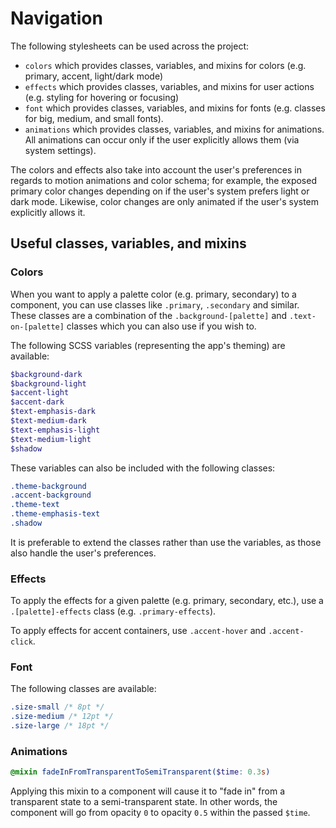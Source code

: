 # Navigation

The following stylesheets can be used across the project:
- ``colors`` which provides classes, variables, and mixins for colors (e.g. primary, accent, light/dark mode)
- ``effects`` which provides classes, variables, and mixins for user actions (e.g. styling for hovering or focusing)
- ``font`` which provides classes, variables, and mixins for fonts (e.g. classes for big, medium, and small fonts).
- ``animations`` which provides classes, variables, and mixins for animations. All animations can occur only if the user explicitly allows them (via system settings).

The colors and effects also take into account the user's preferences in regards to motion animations and color schema; for example, the exposed primary color changes depending on if the user's system prefers light or dark mode. Likewise, color changes are only animated if the user's system explicitly allows it.

## Useful classes, variables, and mixins
### Colors

When you want to apply a palette color (e.g. primary, secondary) to a component, you can use classes like ``.primary``, ``.secondary`` and similar.
These classes are a combination of the ``.background-[palette]`` and ``.text-on-[palette]`` classes which you can also use if you wish to.

The following SCSS variables (representing the app's theming) are available:
```scss
$background-dark
$background-light
$accent-light
$accent-dark
$text-emphasis-dark
$text-medium-dark
$text-emphasis-light
$text-medium-light
$shadow
```

These variables can also be included with the following classes:
```css
.theme-background
.accent-background
.theme-text
.theme-emphasis-text
.shadow
```

It is preferable to extend the classes rather than use the variables, as those also handle the user's preferences.

### Effects
To apply the effects for a given palette (e.g. primary, secondary, etc.), use a
``.[palette]-effects`` class (e.g. ``.primary-effects``).

To apply effects for accent containers, use ``.accent-hover`` and ``.accent-click``.


### Font
The following classes are available:
```css
.size-small /* 8pt */
.size-medium /* 12pt */
.size-large /* 18pt */
```

### Animations
```scss
@mixin fadeInFromTransparentToSemiTransparent($time: 0.3s)
```
Applying this mixin to a component will cause it to "fade in" from a transparent state to a semi-transparent state. In other words, the component will go from opacity ``0`` to opacity ``0.5`` within the passed ``$time``.
